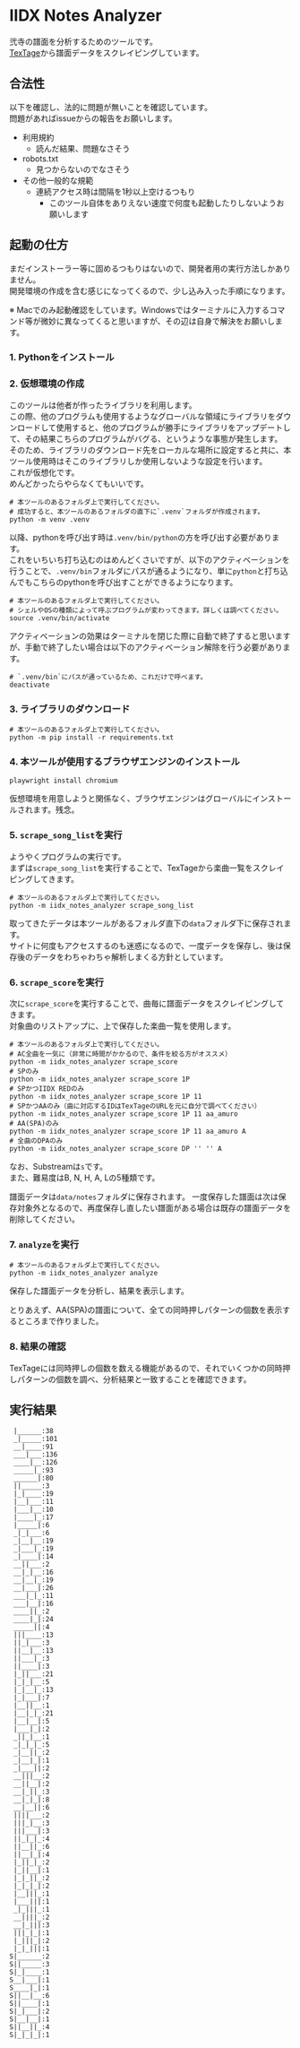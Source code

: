 # IIDX Notes Analyzer

弐寺の譜面を分析するためのツールです。\
[TexTage](https://textage.cc)から譜面データをスクレイピングしています。

## 合法性

以下を確認し、法的に問題が無いことを確認しています。\
問題があればissueからの報告をお願いします。

- 利用規約
    - 読んだ結果、問題なさそう
- robots.txt
    - 見つからないのでなさそう
- その他一般的な規範
    - 連続アクセス時は間隔を1秒以上空けるつもり
        - このツール自体をありえない速度で何度も起動したりしないようお願いします

## 起動の仕方

まだインストーラー等に固めるつもりはないので、開発者用の実行方法しかありません。\
開発環境の作成を含む感じになってくるので、少し込み入った手順になります。

※ Macでのみ起動確認をしています。Windowsではターミナルに入力するコマンド等が微妙に異なってくると思いますが、その辺は自身で解決をお願いします。

### 1. Pythonをインストール

### 2. 仮想環境の作成

このツールは他者が作ったライブラリを利用します。\
この際、他のプログラムも使用するようなグローバルな領域にライブラリをダウンロードして使用すると、他のプログラムが勝手にライブラリをアップデートして、その結果こちらのプログラムがバグる、というような事態が発生します。\
そのため、ライブラリのダウンロード先をローカルな場所に設定すると共に、本ツール使用時はそこのライブラリしか使用しないような設定を行います。\
これが仮想化です。\
めんどかったらやらなくてもいいです。

```console
# 本ツールのあるフォルダ上で実行してください。
# 成功すると、本ツールのあるフォルダの直下に`.venv`フォルダが作成されます。
python -m venv .venv
```

以降、pythonを呼び出す時は`.venv/bin/python`の方を呼び出す必要があります。\
これをいちいち打ち込むのはめんどくさいですが、以下のアクティベーションを行うことで、`.venv/bin`フォルダにパスが通るようになり、単に`python`と打ち込んでもこちらのpythonを呼び出すことができるようになります。

```console
# 本ツールのあるフォルダ上で実行してください。
# シェルやOSの種類によって呼ぶプログラムが変わってきます。詳しくは調べてください。
source .venv/bin/activate
```

アクティベーションの効果はターミナルを閉じた際に自動で終了すると思いますが、手動で終了したい場合は以下のアクティベーション解除を行う必要があります。

```console
# `.venv/bin`にパスが通っているため、これだけで呼べます。
deactivate
```

### 3. ライブラリのダウンロード

```console
# 本ツールのあるフォルダ上で実行してください。
python -m pip install -r requirements.txt
```

### 4. 本ツールが使用するブラウザエンジンのインストール

```console
playwright install chromium
```

仮想環境を用意しようと関係なく、ブラウザエンジンはグローバルにインストールされます。残念。

### 5. `scrape_song_list`を実行

ようやくプログラムの実行です。\
まずは`scrape_song_list`を実行することで、TexTageから楽曲一覧をスクレイピングしてきます。

```console
# 本ツールのあるフォルダ上で実行してください。
python -m iidx_notes_analyzer scrape_song_list
```

取ってきたデータは本ツールがあるフォルダ直下の`data`フォルダ下に保存されます。\
サイトに何度もアクセスするのも迷惑になるので、一度データを保存し、後は保存後のデータをわちゃわちゃ解析しまくる方針としています。

### 6. `scrape_score`を実行

次に`scrape_score`を実行することで、曲毎に譜面データをスクレイピングしてきます。\
対象曲のリストアップに、上で保存した楽曲一覧を使用します。

```console
# 本ツールのあるフォルダ上で実行してください。
# AC全曲を一気に（非常に時間がかかるので、条件を絞る方がオススメ）
python -m iidx_notes_analyzer scrape_score
# SPのみ
python -m iidx_notes_analyzer scrape_score 1P
# SPかつIIDX REDのみ
python -m iidx_notes_analyzer scrape_score 1P 11
# SPかつAAのみ（曲に対応するIDはTexTageのURLを元に自分で調べてください）
python -m iidx_notes_analyzer scrape_score 1P 11 aa_amuro
# AA(SPA)のみ
python -m iidx_notes_analyzer scrape_score 1P 11 aa_amuro A
# 全曲のDPAのみ
python -m iidx_notes_analyzer scrape_score DP '' '' A
```

なお、Substreamは`s`です。\
また、難易度はB, N, H, A, Lの5種類です。

譜面データは`data/notes`フォルダに保存されます。
一度保存した譜面は次は保存対象外となるので、再度保存し直したい譜面がある場合は既存の譜面データを削除してください。

### 7. `analyze`を実行

```console
# 本ツールのあるフォルダ上で実行してください。
python -m iidx_notes_analyzer analyze
```

保存した譜面データを分析し、結果を表示します。

とりあえず、AA(SPA)の譜面について、全ての同時押しパターンの個数を表示するところまで作りました。

### 8. 結果の確認

TexTageには同時押しの個数を数える機能があるので、それでいくつかの同時押しパターンの個数を調べ、分析結果と一致することを確認できます。

## 実行結果

```
 |______:38
 _|_____:101
 __|____:91
 ___|___:136
 ____|__:126
 _____|_:93
 ______|:80
 ||_____:3
 |_|____:19
 |__|___:11
 |___|__:10
 |____|_:17
 |_____|:6
 _|_|___:6
 _|__|__:19
 _|___|_:19
 _|____|:14
 __||___:2
 __|_|__:16
 __|__|_:19
 __|___|:26
 ___|_|_:11
 ___|__|:16
 ____||_:2
 ____|_|:24
 _____||:4
 |||____:13
 ||_|___:3
 ||__|__:13
 ||___|_:3
 ||____|:3
 |_||___:21
 |_|_|__:5
 |_|__|_:13
 |_|___|:7
 |__||__:1
 |__|_|_:21
 |__|__|:5
 |___|_|:2
 _||_|__:1
 _|_|_|_:5
 _|__||_:2
 _|__|_|:1
 _|___||:2
 __|||__:2
 __||__|:2
 __|_||_:3
 __|_|_|:8
 __|__||:6
 ||||___:2
 |||_|__:3
 |||___|:3
 ||_|_|_:4
 ||__||_:6
 ||__|_|:4
 |_||_|_:2
 |_||__|:1
 |_|_||_:2
 |_|_|_|:2
 |__|||_:1
 |___|||:1
 _|_|||_:1
 __||||_:2
 __|_|||:3
 |||_|_|:1
 |_|||_|:2
 |_|_|||:1
S|______:2
S||_____:3
S|_|____:1
S__|___|:1
S____|_|:1
S||__|__:6
S||____|:1
S|_|___|:2
S|__|__|:1
S||__||_:4
S|_|_|_|:1
```
